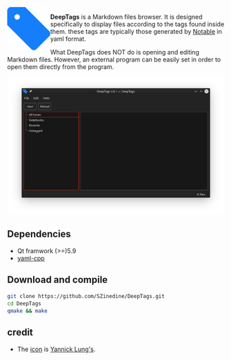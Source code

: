<img src="DeepTags.png" alt="DeepTags" width="100" align="left" >

**DeepTags** is a Markdown files browser. It is designed specifically to display files according to the tags found inside them. these tags are typically those generated by [Notable](https://github.com/notable/notable) in yaml format.

What DeepTags does NOT do is opening and editing Markdown files. However, an external program can be easily set in order to open them directly from the program.

![Screenshot of DeepTags on a Linux machine running plasma 5](Screenshot.png)

## Dependencies

- Qt framwork (>=)5.9
- [yaml-cpp](https://github.com/jbeder/yaml-cpp)

## Download and compile

```bash
git clone https://github.com/SZinedine/DeepTags.git
cd DeepTags
qmake && make
```

## credit
- The [icon](https://www.iconfinder.com/icons/314740/tag_icon) is [Yannick Lung's](https://www.iconfinder.com/yanlu).
